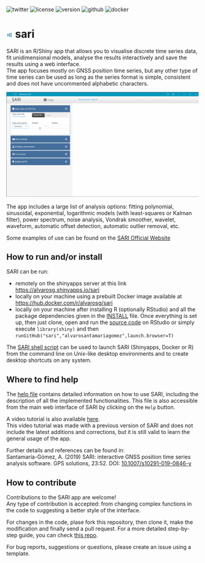 ![twitter](https://img.shields.io/twitter/follow/timeserious?style=social)
![license](https://img.shields.io/github/license/alvarosantamariagomez/sari)
![version](https://img.shields.io/badge/version-octubre%202024-blue)
![github](https://img.shields.io/github/languages/code-size/alvarosantamariagomez/sari?color=g)
![docker](https://img.shields.io/docker/image-size/alvarosg/sari?color=g)

# ![SARI logo](/www/favicon.png) sari 

SARI is an R/Shiny app that allows you to visualise discrete time series data, fit unidimensional models, analyse the results interactively and save the results using a web interface.  
The app focuses mostly on GNSS position time series, but any other type of time series can be used as long as the series format is simple, consistent and does not have uncommented alphabetic characters.

![SARI screenshot](/www/screen_capture.gif)

The app includes a large list of analysis options: fitting polynomial, sinusoidal, exponential, logarithmic models (with least-squares or Kalman filter), power spectrum, noise analysis, Vondrak smoother, wavelet, waveform, automatic offset detection, automatic outlier removal, etc.

Some examples of use can be found on the [SARI Official Website](https://sari-gnss.github.io)

## How to run and/or install

SARI can be run:  
- remotely on the shinyapps server at this link https://alvarosg.shinyapps.io/sari
- locally on your machine using a prebuilt Docker image available at https://hub.docker.com/r/alvarosg/sari  
- locally on your machine after installing R (optionally RStudio) and all the package dependencies given in the [INSTALL](INSTALL) file. Once everything is set up, then just clone, open and run the [source code](app.R) on RStudio or simply execute `library(shiny)` and then `runGitHub("sari","alvarosantamariagomez",launch.browser=T)`  

The [SARI shell script](/scripts/sari.sh) can be used to launch SARI (Shinyapps, Docker or R) from the command line on Unix-like desktop environments and to create desktop shortcuts on any system.

## Where to find help

The [help file](/www/about.pdf) contains detailed information on how to use SARI, including the description of all the implemented functionalities. This file is also accessible from the main web interface of SARI by clicking on the `Help` button.  

A video tutorial is also available [here](https://youtu.be/Zt61jzehhoc).  
This video tutorial was made with a previous version of SARI and does not include the latest additions and corrections, but it is still valid to learn the general usage of the app.

Further details and references can be found in:  
Santamaría-Gómez, A. (2019) SARI: interactive GNSS position time series analysis software. GPS solutions, 23:52. DOI: [10.1007/s10291-019-0846-y](https://link.springer.com/article/10.1007/s10291-019-0846-y)

## How to contribute

Contributions to the SARI app are welcome!  
Any type of contribution is accepted: from changing complex functions in the code to suggesting a better style of the interface.

For changes in the code, plase fork this repository, then clone it, make the modification and finally send a pull request. For a more detailed step-by-step guide, you can check [this repo](https://github.com/firstcontributions/first-contributions).

For bug reports, suggestions or questions, please create an issue using a template.
